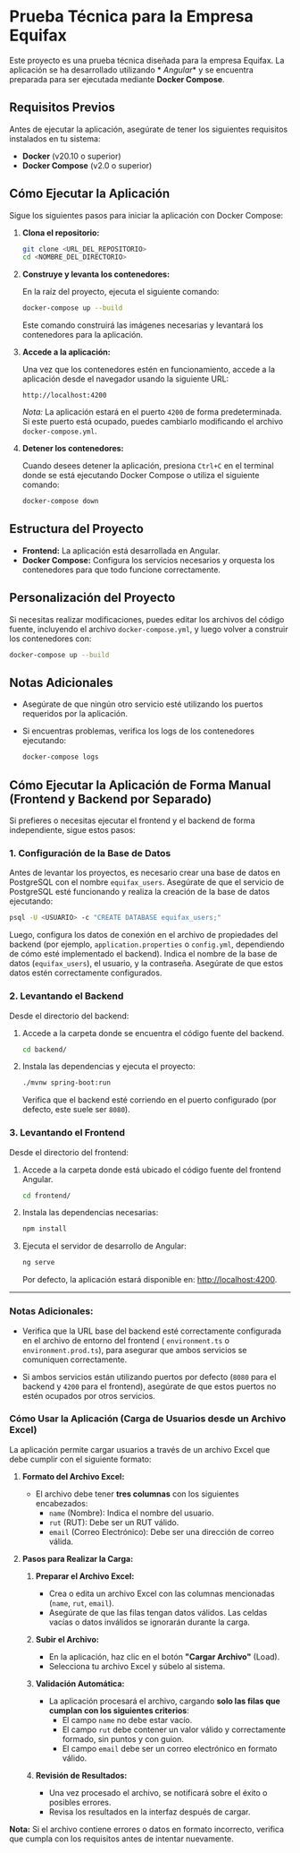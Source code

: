 # Prueba Técnica para la Empresa Equifax

Este proyecto es una prueba técnica diseñada para la empresa Equifax. La aplicación se ha desarrollado utilizando *
*Angular** y se encuentra preparada para ser ejecutada mediante **Docker Compose**.

## Requisitos Previos

Antes de ejecutar la aplicación, asegúrate de tener los siguientes requisitos instalados en tu sistema:

- **Docker** (v20.10 o superior)
- **Docker Compose** (v2.0 o superior)

## Cómo Ejecutar la Aplicación

Sigue los siguientes pasos para iniciar la aplicación con Docker Compose:

1. **Clona el repositorio:**

   ```bash
   git clone <URL_DEL_REPOSITORIO>
   cd <NOMBRE_DEL_DIRECTORIO>
   ```

2. **Construye y levanta los contenedores:**

   En la raíz del proyecto, ejecuta el siguiente comando:

   ```bash
   docker-compose up --build
   ```

   Este comando construirá las imágenes necesarias y levantará los contenedores para la aplicación.

3. **Accede a la aplicación:**

   Una vez que los contenedores estén en funcionamiento, accede a la aplicación desde el navegador usando la siguiente
   URL:

   ```
   http://localhost:4200
   ```

   *Nota:* La aplicación estará en el puerto `4200` de forma predeterminada. Si este puerto está ocupado, puedes
   cambiarlo modificando el archivo `docker-compose.yml`.

4. **Detener los contenedores:**

   Cuando desees detener la aplicación, presiona `Ctrl+C` en el terminal donde se está ejecutando Docker Compose o
   utiliza el siguiente comando:

   ```bash
   docker-compose down
   ```

## Estructura del Proyecto

- **Frontend:** La aplicación está desarrollada en Angular.
- **Docker Compose:** Configura los servicios necesarios y orquesta los contenedores para que todo funcione
  correctamente.

## Personalización del Proyecto

Si necesitas realizar modificaciones, puedes editar los archivos del código fuente, incluyendo el archivo
`docker-compose.yml`, y luego volver a construir los contenedores con:

```bash
docker-compose up --build
```
## Notas Adicionales

- Asegúrate de que ningún otro servicio esté utilizando los puertos requeridos por la aplicación.
- Si encuentras problemas, verifica los logs de los contenedores ejecutando:

  ```bash
  docker-compose logs
  ```

## Cómo Ejecutar la Aplicación de Forma Manual (Frontend y Backend por Separado)

Si prefieres o necesitas ejecutar el frontend y el backend de forma independiente, sigue estos pasos:

### 1. **Configuración de la Base de Datos**

Antes de levantar los proyectos, es necesario crear una base de datos en PostgreSQL con el nombre `equifax_users`.
Asegúrate de que el servicio de PostgreSQL esté funcionando y realiza la creación de la base de datos ejecutando:

```bash
psql -U <USUARIO> -c "CREATE DATABASE equifax_users;"
```

Luego, configura los datos de conexión en el archivo de propiedades del backend (por ejemplo, `application.properties` o
`config.yml`, dependiendo de cómo esté implementado el backend). Indica el nombre de la base de datos (`equifax_users`),
el usuario, y la contraseña. Asegúrate de que estos datos estén correctamente configurados.

### 2. **Levantando el Backend**

Desde el directorio del backend:

1. Accede a la carpeta donde se encuentra el código fuente del backend.

   ```bash
   cd backend/
   ```

2. Instala las dependencias y ejecuta el proyecto:

   ```bash
   ./mvnw spring-boot:run
   ```

   Verifica que el backend esté corriendo en el puerto configurado (por defecto, este suele ser `8080`).

### 3. **Levantando el Frontend**

Desde el directorio del frontend:

1. Accede a la carpeta donde está ubicado el código fuente del frontend Angular.

   ```bash
   cd frontend/
   ```

2. Instala las dependencias necesarias:

   ```bash
   npm install
   ```

3. Ejecuta el servidor de desarrollo de Angular:

   ```bash
   ng serve
   ```

   Por defecto, la aplicación estará disponible en: [http://localhost:4200](http://localhost:4200).

---

### Notas Adicionales:

- Verifica que la URL base del backend esté correctamente configurada en el archivo de entorno del frontend (
  `environment.ts` o `environment.prod.ts`), para asegurar que ambos servicios se comuniquen correctamente.

- Si ambos servicios están utilizando puertos por defecto (`8080` para el backend y `4200` para el frontend), asegúrate
  de que estos puertos no estén ocupados por otros servicios.

### Cómo Usar la Aplicación (Carga de Usuarios desde un Archivo Excel)

La aplicación permite cargar usuarios a través de un archivo Excel que debe cumplir con el siguiente formato:

1. **Formato del Archivo Excel:**
   - El archivo debe tener **tres columnas** con los siguientes encabezados:
      - `name` (Nombre): Indica el nombre del usuario.
      - `rut` (RUT): Debe ser un RUT válido.
      - `email` (Correo Electrónico): Debe ser una dirección de correo válida.

2. **Pasos para Realizar la Carga:**

   1. **Preparar el Archivo Excel:**
      - Crea o edita un archivo Excel con las columnas mencionadas (`name`, `rut`, `email`).
      - Asegúrate de que las filas tengan datos válidos. Las celdas vacías o datos inválidos se ignorarán durante la
        carga.

   2. **Subir el Archivo:**
      - En la aplicación, haz clic en el botón **"Cargar Archivo"** (Load).
      - Selecciona tu archivo Excel y súbelo al sistema.

   3. **Validación Automática:**
      - La aplicación procesará el archivo, cargando **solo las filas que cumplan con los siguientes criterios**:
         - El campo `name` no debe estar vacío.
         - El campo `rut` debe contener un valor válido y correctamente formado, sin puntos y con guion.
         - El campo `email` debe ser un correo electrónico en formato válido.

   4. **Revisión de Resultados:**
      - Una vez procesado el archivo, se notificará sobre el éxito o posibles errores.
      - Revisa los resultados en la interfaz después de cargar.

**Nota:** Si el archivo contiene errores o datos en formato incorrecto, verifica que cumpla con los requisitos antes de
intentar nuevamente.